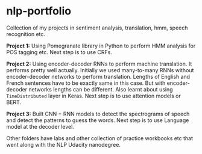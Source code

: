 # nlp-portfolio
Collection of my projects in sentiment analysis, translation, hmm, speech recognition etc. 

__Project 1:__ Using Pomegranate library in Python to perform HMM analysis for POS tagging etc. Next step is to use CRFs.

__Project 2:__ Using encoder-decoder RNNs to perform machine translation. It performs pretty well actually.
Initially we used many-to-many RNNs without encoder-decoder networks to perform translation. Lengths of English and French
sentences have to be exactly same in this case. But with encoder-decoder networks lengths can be different.
Also learnt about using `TimeDistributed` layer in Keras. Next step is to use attention models or BERT.

__Project 3:__ Built CNN + RNN models to detect the spectrograms of speech and detect the patterns to guess the words.
Next step is to use Language model at the decoder level. 

Other folders have labs and other collection of practice workbooks etc that went along with the NLP Udacity nanodegree. 
